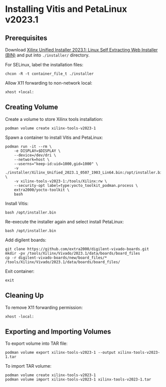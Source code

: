 # Installing Vitis and PetaLinux v2023.1


## Prerequisites

Download [Xilinx Unified Installer 2023.1: Linux Self Extracting Web Installer (BIN)](https://www.xilinx.com/support/download.html) and put into `./installer/` directory.

For SELinux, label the installation files:
```
chcon -R -t container_file_t ./installer
```

Allow X11 forwarding to non-network local:
```
xhost +local:
```


## Creating Volume

Create a volume to store Xilinx tools installation:
```
podman volume create xilinx-tools-v2023-1
```

Spawn a container to install Vitis and PetaLinux:
```
podman run -it --rm \
    -e DISPLAY=$DISPLAY \
    --device=/dev/dri \
    --network=host \
    --userns="keep-id:uid=1000,gid=1000" \
    -v ./installer/Xilinx_Unified_2023.1_0507_1903_Lin64.bin:/opt/installer.bin \
    -v xilinx-tools-v2023-1:/tools/Xilinx:rw \
    --security-opt label=type:yocto_toolkit_podman.process \
    extra2000/yocto-toolkit \
    bash
```

Install Vitis:
```
bash /opt/installer.bin
```

Re-execute the installer again and select install PetaLinux:
```
bash /opt/installer.bin
```

Add digilent boards:
```
git clone https://github.com/extra2000/digilent-vivado-boards.git
mkdir -pv /tools/Xilinx/Vivado/2023.1/data/boards/board_files
cp -r digilent-vivado-boards/new/board_files/* /tools/Xilinx/Vivado/2023.1/data/boards/board_files/
```

Exit container:
```
exit
```


## Cleaning Up

To remove X11 forwarding permission:
```
xhost -local:
```


## Exporting and Importing Volumes

To export volume into TAR file:
```
podman volume export xilinx-tools-v2023-1 --output xilinx-tools-v2023-1.tar
```

To import TAR volume:
```
podman volume create xilinx-tools-v2023-1
podman volume import xilinx-tools-v2023-1 xilinx-tools-v2023-1.tar
```
